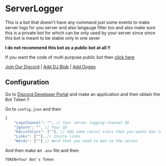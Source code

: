 # ServerLogger

This is a bot that doesn't have any command just some events to make server logs for you server and also langauge filter too and also make sure this is a private bot for which can be only used by your server since since this bot is meant to be stable only in one sever

**I do not recommend this bot as a public bot at all !!**

If you want the code of multi purpose public bot then [click here](https://github.com/Dinav69/DoggoBot)

[Join Our Discord](https://discord.gg/RWSEj6JrjJ) | [Add DJ Blob](https://dsc.gg/djblob) | [Add Doggo](https://discord.com/oauth2/authorize?client_id=818092139496996864&permissions=8&scope=bot%20applications.commands)

## Configuration

Go to [Discord Developer Portal](https://discord.com/developers/applications) and make an application and then obtain the Bot Token !!

Go to `config.json` and then 
```js
{
    "LogsChannel": "", // Your server logging channel ID
    "Ignore": "", // Your ID
    "RacistSlurs": [""], // Add some racist slurs that you wannt ban in the server
    "Links": [""], // Invite links
    "Words": [""] // Word that you need to ban in the server
```

And then make an `.env` file and then 
```
TOKEN=Your Bot's Token
```
